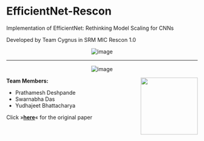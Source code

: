 # EfficientNet-Rescon
Implementation of EfficientNet: Rethinking Model Scaling for CNNs 

Developed by Team Cygnus in SRM MIC Rescon 1.0

<div align="center">

![image](https://github.com/sd2001/EfficientNet-Rescon/blob/main/imgs/compound.png)  
<hr>

![image](https://github.com/sd2001/EfficientNet-Rescon/blob/main/imgs/comparison.png)
</div>


<div>  
  <img align="right" width="150" height="150" src="https://github.com/sd2001/EfficientNet-Rescon/blob/main/imgs/bs.png">
 </div> 
<strong>Team Members:</strong>

- Prathamesh Deshpande
- Swarnabha Das
- Yudhajeet Bhattacharya


Click »<a href="https://arxiv.org/pdf/1905.11946v5.pdf"><strong>here</strong></a>« for the original paper
